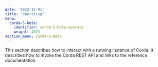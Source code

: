 ```yaml
---
date: '2022-12-01'
title: "Operating"
menu:
  corda-5-beta:
    identifier: corda-5-beta-operate
    weight: 4075
section_menu: corda-5-beta
---
```

This section describes how to interact with a running instance of Corda. It describes how to invoke the Corda REST API and links to the reference documentation.
